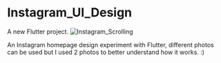 # Instagram_UI_Design

A new Flutter project.
![Instagram_Scrolling](https://user-images.githubusercontent.com/94606699/144447207-0f086841-a029-4da0-bebe-533ca6be1a5d.gif)

An Instagram homepage design experiment with Flutter, 
different photos can be used but I used 2 photos to better understand how it works. :)
